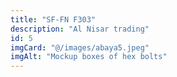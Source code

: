 ```yaml
---
title: "SF-FN F303"
description: "Al Nisar trading"
id: 5
imgCard: "@/images/abaya5.jpeg"
imgAlt: "Mockup boxes of hex bolts"
---
```

